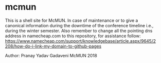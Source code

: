 # mcmun

This is a shell site for McMUN. In case of maintenance or to give a canonical information during the downtime of the conference timeline i.e., during the winter semester. Also remember to change all the pointing dns address in namecheap.com to this repository, for assistance follow: https://www.namecheap.com/support/knowledgebase/article.aspx/9645/2208/how-do-i-link-my-domain-to-github-pages 

Author: Pranay Yadav Gadaveni
McMUN 2018